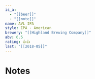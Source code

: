 ```yaml
---
is_a:
  - "[[beer]]"
  - "[[note]]"
name: AVL IPA
style: IPA - American
brewery: "[[Highland Brewing Company]]"
abv: 6.5
rating: 👍👍
last: "[[2018-05]]"
---
```

# Notes

